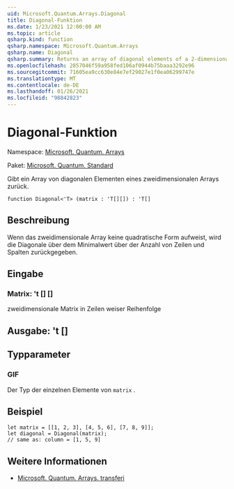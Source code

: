 ```yaml
---
uid: Microsoft.Quantum.Arrays.Diagonal
title: Diagonal-Funktion
ms.date: 1/23/2021 12:00:00 AM
ms.topic: article
qsharp.kind: function
qsharp.namespace: Microsoft.Quantum.Arrays
qsharp.name: Diagonal
qsharp.summary: Returns an array of diagonal elements of a 2-dimensional array
ms.openlocfilehash: 2857046f59a958fed106af0944b75baaa3292e96
ms.sourcegitcommit: 71605ea9cc630e84e7ef29027e1f0ea06299747e
ms.translationtype: MT
ms.contentlocale: de-DE
ms.lasthandoff: 01/26/2021
ms.locfileid: "98842823"
---
```

# <a name="diagonal-function"></a>Diagonal-Funktion

Namespace: [Microsoft. Quantum. Arrays](xref:Microsoft.Quantum.Arrays)

Paket: [Microsoft. Quantum. Standard](https://nuget.org/packages/Microsoft.Quantum.Standard)


Gibt ein Array von diagonalen Elementen eines zweidimensionalen Arrays zurück.

```qsharp
function Diagonal<'T> (matrix : 'T[][]) : 'T[]
```


## <a name="description"></a>Beschreibung

Wenn das zweidimensionale Array keine quadratische Form aufweist, wird die Diagonale über dem Minimalwert über der Anzahl von Zeilen und Spalten zurückgegeben.

## <a name="input"></a>Eingabe

### <a name="matrix--t"></a>Matrix: 't [] []

zweidimensionale Matrix in Zeilen weiser Reihenfolge



## <a name="output--t"></a>Ausgabe: 't []



## <a name="type-parameters"></a>Typparameter

### <a name="t"></a>GIF

Der Typ der einzelnen Elemente von `matrix` .

## <a name="example"></a>Beispiel

```qsharp
let matrix = [[1, 2, 3], [4, 5, 6], [7, 8, 9]];
let diagonal = Diagonal(matrix);
// same as: column = [1, 5, 9]
```

## <a name="see-also"></a>Weitere Informationen

- [Microsoft. Quantum. Arrays. transferi](xref:Microsoft.Quantum.Arrays.Transposed)